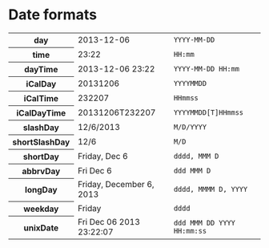 # Date formats

<table>
  <tr>
    <th>day</th>
    <td>2013-12-06</td>
    <td><code>YYYY-MM-DD</code></td>
  </tr>
  <tr>
    <th>time</th>
    <td>23:22</td>
    <td><code>HH:mm</code></td>
  </tr>
  <tr>
    <th>dayTime</th>
    <td>2013-12-06 23:22</td>
    <td><code>YYYY-MM-DD HH:mm</code></td>
  </tr>
  <tr>
    <th>iCalDay</th>
    <td>20131206</td>
    <td><code>YYYYMMDD</code></td>
  </tr>
  <tr>
    <th>iCalTime</th>
    <td>232207</td>
    <td><code>HHmmss</code></td>
  </tr>
  <tr>
    <th>iCalDayTime</th>
    <td>20131206T232207</td>
    <td><code>YYYYMMDD[T]HHmmss</code></td>
  </tr>
  <tr>
    <th>slashDay</th>
    <td>12/6/2013</td>
    <td><code>M/D/YYYY</code></td>
  </tr>
  <tr>
    <th>shortSlashDay</th>
    <td>12/6</td>
    <td><code>M/D</code></td>
  </tr>
  <tr>
    <th>shortDay</th>
    <td>Friday, Dec 6</td>
    <td><code>dddd, MMM D</code></td>
  </tr>
  <tr>
    <th>abbrvDay</th>
    <td>Fri Dec 6</td>
    <td><code>ddd MMM D</code></td>
  </tr>
  <tr>
    <th>longDay</th>
    <td>Friday, December 6, 2013</td>
    <td><code>dddd, MMMM D, YYYY</code></td>
  </tr>
  <tr>
    <th>weekday</th>
    <td>Friday</td>
    <td><code>dddd</code></td>
  </tr>
  <tr>
    <th>unixDate</th>
    <td>Fri Dec 06 2013 23:22:07</td>
    <td><code>ddd MMM DD YYYY HH:mm:ss</code></td>
  </tr>
</table>